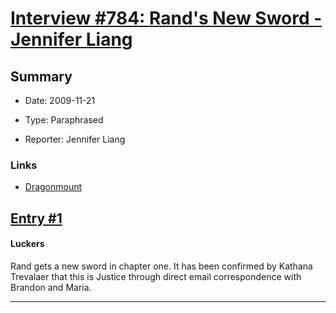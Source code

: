 # [Interview #784: Rand's New Sword - Jennifer Liang](https://www.theoryland.com/intvmain.php?i=784)

## Summary

- Date: 2009-11-21

- Type: Paraphrased

- Reporter: Jennifer Liang

### Links

- [Dragonmount](http://www.dragonmount.com/forums/topic/51901-tgs-signing-tour-qa-plot-related/)


## [Entry #1](https://www.theoryland.com/intvmain.php?i=784#1)

#### Luckers

Rand gets a new sword in chapter one. It has been confirmed by Kathana Trevalaer that this is Justice through direct email correspondence with Brandon and Maria.


---

